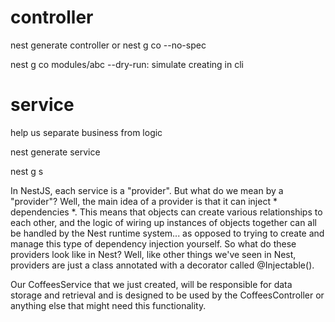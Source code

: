 # controller

nest generate controller
or
nest g co --no-spec

nest g co modules/abc
--dry-run: simulate creating in cli

# service
help us separate business from logic

nest generate service

nest g s


In NestJS, each service is a "provider". But what do we mean by a "provider"?
Well, the main idea of a provider is that it can inject * dependencies *.
This means that objects can create various relationships to each other, and the logic of wiring up instances of objects together can all be handled by the Nest runtime system...
as opposed to trying to create and manage this type of dependency injection yourself. So what do these providers look like in Nest?
Well, like other things we've seen in Nest, providers are just a class annotated with a decorator called @Injectable().

Our CoffeesService that we just created, will be responsible for data storage and retrieval and is designed to be used by the CoffeesController or anything else that might need this functionality.